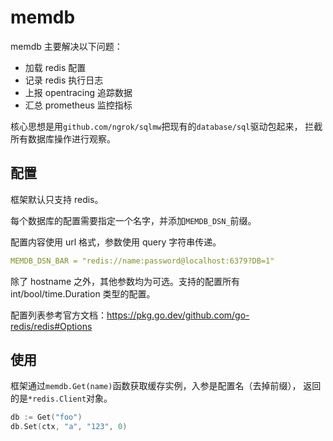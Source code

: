 # memdb

memdb 主要解决以下问题：

- 加载 redis 配置
- 记录 redis 执行日志
- 上报 opentracing 追踪数据
- 汇总 prometheus 监控指标

核心思想是用`github.com/ngrok/sqlmw`把现有的`database/sql`驱动包起来，
拦截所有数据库操作进行观察。

## 配置

框架默认只支持 redis。

每个数据库的配置需要指定一个名字，并添加`MEMDB_DSN_`前缀。

配置内容使用 url 格式，参数使用 query 字符串传递。

```yaml
MEMDB_DSN_BAR = "redis://name:password@localhost:6379?DB=1"
```

除了 hostname 之外，其他参数均为可选。支持的配置所有 int/bool/time.Duration
类型的配置。

配置列表参考官方文档：<https://pkg.go.dev/github.com/go-redis/redis#Options>

## 使用

框架通过`memdb.Get(name)`函数获取缓存实例，入参是配置名（去掉前缀），
返回的是`*redis.Client`对象。

```go
db := Get("foo")
db.Set(ctx, "a", "123", 0)
```
